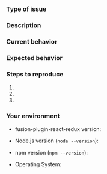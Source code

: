 <!--
  Thank you for taking the time to submit an issue.

  Before opening a new issue, please search existing issues (https://github.com/fusionjs/fusion-plugin-react-redux/issues)
  to double-check your issue isn't already known.

  To make it easier for us to help you — please follow the suggested format below.
-->

<!--- Provide a general summary of the issue in the title -->

### Type of issue

<!-- Feature request or bug -->

### Description

<!--- Describe the issue or the enhancement you want to see. -->

### Current behavior

<!--- What happens. -->

### Expected behavior

<!--- What should happen. -->

### Steps to reproduce

1.
2.
3.

### Your environment

* fusion-plugin-react-redux version:

* Node.js version (`node --version`):

* npm version (`npm --version`):

* Operating System: